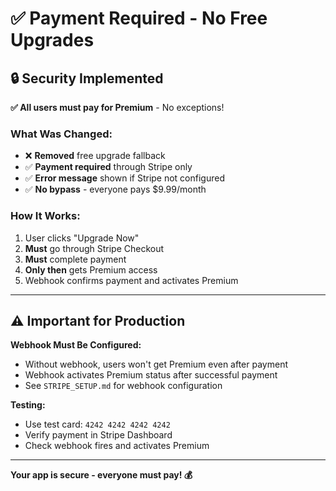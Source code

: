 # ✅ Payment Required - No Free Upgrades

## 🔒 Security Implemented

**✅ All users must pay for Premium** - No exceptions!

### What Was Changed:
- ❌ **Removed** free upgrade fallback
- ✅ **Payment required** through Stripe only
- ✅ **Error message** shown if Stripe not configured
- ✅ **No bypass** - everyone pays $9.99/month

### How It Works:
1. User clicks "Upgrade Now"
2. **Must** go through Stripe Checkout
3. **Must** complete payment
4. **Only then** gets Premium access
5. Webhook confirms payment and activates Premium

---

## ⚠️ Important for Production

**Webhook Must Be Configured:**
- Without webhook, users won't get Premium even after payment
- Webhook activates Premium status after successful payment
- See `STRIPE_SETUP.md` for webhook configuration

**Testing:**
- Use test card: `4242 4242 4242 4242`
- Verify payment in Stripe Dashboard
- Check webhook fires and activates Premium

---

**Your app is secure - everyone must pay! 💰**

